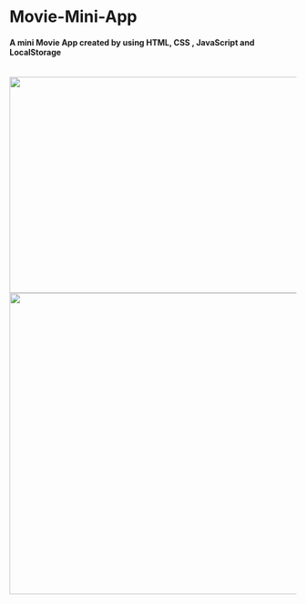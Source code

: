 # Movie-Mini-App

<h4>A mini Movie App created by using HTML, CSS , JavaScript and LocalStorage </h4></br>

<img align ="center" width ="700px" height="380px" src = "https://user-images.githubusercontent.com/96073111/158794433-bdbc9d51-06f9-44b7-bb05-9932598677de.png">
<img align ="center"  width ="700px" height="530px" src = "https://user-images.githubusercontent.com/96073111/158794937-c96ef125-ae3a-405f-898d-edf4dac7026a.png">
